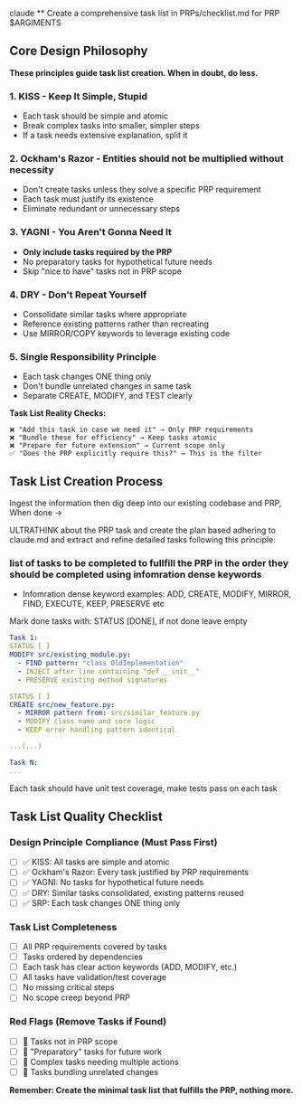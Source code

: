 claude
\*\* Create a comprehensive task list in PRPs/checklist.md for PRP $ARGIMENTS

## Core Design Philosophy

**These principles guide task list creation. When in doubt, do less.**

### 1. KISS - Keep It Simple, Stupid

- Each task should be simple and atomic
- Break complex tasks into smaller, simpler steps
- If a task needs extensive explanation, split it

### 2. Ockham's Razor - Entities should not be multiplied without necessity

- Don't create tasks unless they solve a specific PRP requirement
- Each task must justify its existence
- Eliminate redundant or unnecessary steps

### 3. YAGNI - You Aren't Gonna Need It

- **Only include tasks required by the PRP**
- No preparatory tasks for hypothetical future needs
- Skip "nice to have" tasks not in PRP scope

### 4. DRY - Don't Repeat Yourself

- Consolidate similar tasks where appropriate
- Reference existing patterns rather than recreating
- Use MIRROR/COPY keywords to leverage existing code

### 5. Single Responsibility Principle

- Each task changes ONE thing only
- Don't bundle unrelated changes in same task
- Separate CREATE, MODIFY, and TEST clearly

**Task List Reality Checks:**

```
❌ "Add this task in case we need it" → Only PRP requirements
❌ "Bundle these for efficiency" → Keep tasks atomic
❌ "Prepare for future extension" → Current scope only
✅ "Does the PRP explicitly require this?" → This is the filter
```

## Task List Creation Process

Ingest the information then dig deep into our existing codebase and PRP, When done ->

ULTRATHINK about the PRP task and create the plan based adhering to claude.md and extract and refine detailed tasks following this principle:

### list of tasks to be completed to fullfill the PRP in the order they should be completed using infomration dense keywords

- Infomration dense keyword examples:
  ADD, CREATE, MODIFY, MIRROR, FIND, EXECUTE, KEEP, PRESERVE etc

Mark done tasks with: STATUS [DONE], if not done leave empty

```yaml
Task 1:
STATUS [ ]
MODIFY src/existing_module.py:
  - FIND pattern: "class OldImplementation"
  - INJECT after line containing "def __init__"
  - PRESERVE existing method signatures

STATUS [ ]
CREATE src/new_feature.py:
  - MIRROR pattern from: src/similar_feature.py
  - MODIFY class name and core logic
  - KEEP error handling pattern identical

...(...)

Task N:
...

```

Each task should have unit test coverage, make tests pass on each task

## Task List Quality Checklist

### Design Principle Compliance (Must Pass First)

- [ ] ✅ KISS: All tasks are simple and atomic
- [ ] ✅ Ockham's Razor: Every task justified by PRP requirements
- [ ] ✅ YAGNI: No tasks for hypothetical future needs
- [ ] ✅ DRY: Similar tasks consolidated, existing patterns reused
- [ ] ✅ SRP: Each task changes ONE thing only

### Task List Completeness

- [ ] All PRP requirements covered by tasks
- [ ] Tasks ordered by dependencies
- [ ] Each task has clear action keywords (ADD, MODIFY, etc.)
- [ ] All tasks have validation/test coverage
- [ ] No missing critical steps
- [ ] No scope creep beyond PRP

### Red Flags (Remove Tasks if Found)

- [ ] 🚫 Tasks not in PRP scope
- [ ] 🚫 "Preparatory" tasks for future work
- [ ] 🚫 Complex tasks needing multiple actions
- [ ] 🚫 Tasks bundling unrelated changes

**Remember: Create the minimal task list that fulfills the PRP, nothing more.**
